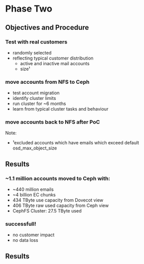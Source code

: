 <!-- .slide: data-state="section-break" id="section-break-7" data-timing="10s" -->
# Phase Two


<!-- .slide: data-state="normal" id="status-1" data-timing="20s" data-menu-title="PoC" -->
## Objectives and Procedure

### Test with real customers <!-- .element class="fragment" data-fragment-index="1"-->
  * randomly selected <!-- .element class="fragment" data-fragment-index="2"-->
  * reflecting typical customer distribution <!-- .element class="fragment" data-fragment-index="2"-->
    * active and inactive mail accounts <!-- .element class="fragment" data-fragment-index="2"-->
    * size¹ <!-- .element class="fragment" data-fragment-index="2"-->

### move accounts from NFS to Ceph <!-- .element class="fragment" data-fragment-index="3"-->
  * test account migration <!-- .element class="fragment" data-fragment-index="4"-->
  * identify cluster limits <!-- .element class="fragment" data-fragment-index="4"-->
  * run cluster for ~6 months <!-- .element class="fragment" data-fragment-index="4"-->
  * learn from typical cluster tasks and behaviour <!-- .element class="fragment" data-fragment-index="4"-->

### move accounts back to NFS after PoC <!-- .element class="fragment" data-fragment-index="5"-->

Note: 
* ¹excluded accounts which have emails which exceed default osd_max_object_size


<!-- .slide: data-state="normal" id="status-2" data-timing="20s" data-menu-title="PoC" -->
## Results

### ~1.1 million accounts moved to Ceph with: <!-- .element class="fragment" data-fragment-index="1"-->
  * ~440 million emails <!-- .element class="fragment" data-fragment-index="2"-->
  * ~4 billion EC chunks <!-- .element class="fragment" data-fragment-index="2"-->
  * 434 TByte use capacity from Dovecot view <!-- .element class="fragment" data-fragment-index="2"-->
  * 406 TByte raw used capacity from Ceph view <!-- .element class="fragment" data-fragment-index="2"-->
  * CephFS Cluster: 27.5 TByte used <!-- .element class="fragment" data-fragment-index="2"-->

### successfull! <!-- .element class="fragment" data-fragment-index="3"-->
  * no customer impact <!-- .element class="fragment" data-fragment-index="4"-->
  * no data loss <!-- .element class="fragment" data-fragment-index="4"-->


<!-- .slide: data-state="normal" id="status-3" data-timing="20s" data-menu-title="PoC" -->
## Results

<center><img data-src="images/grafana_full_view.png" style="width:95%"></center>

